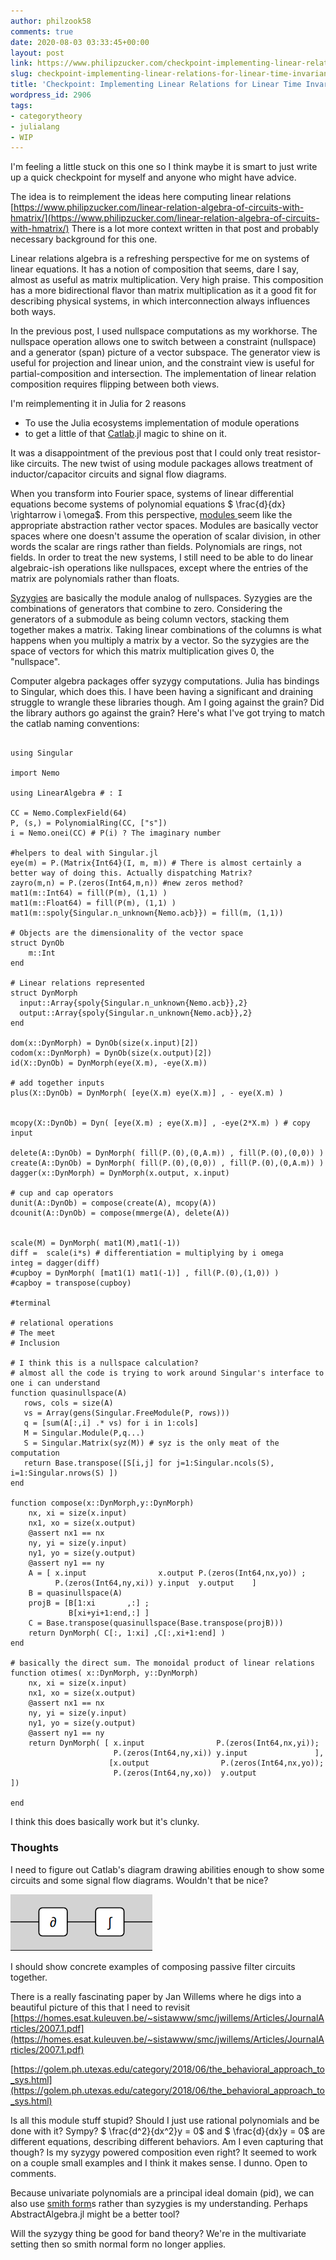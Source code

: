 ```yaml
---
author: philzook58
comments: true
date: 2020-08-03 03:33:45+00:00
layout: post
link: https://www.philipzucker.com/checkpoint-implementing-linear-relations-for-linear-time-invariant-systems/
slug: checkpoint-implementing-linear-relations-for-linear-time-invariant-systems
title: 'Checkpoint: Implementing Linear Relations for Linear Time Invariant Systems'
wordpress_id: 2906
tags:
- categorytheory
- julialang
- WIP
---
```





I'm feeling a little stuck on this one so I think maybe it is smart to just write up a quick checkpoint for myself and anyone who might have advice.







The idea is to reimplement the ideas here computing linear relations [https://www.philipzucker.com/linear-relation-algebra-of-circuits-with-hmatrix/](https://www.philipzucker.com/linear-relation-algebra-of-circuits-with-hmatrix/) There is a lot more context written in that post and probably necessary background for this one.







Linear relations algebra is a refreshing perspective for me on systems of linear equations. It has a notion of composition that seems, dare I say, almost as useful as matrix multiplication. Very high praise. This composition has a more bidirectional flavor than matrix multiplication as it a good fit for describing physical systems, in which interconnection always influences both ways.







In the previous post, I used nullspace computations as my workhorse. The nullspace operation allows one to switch between a constraint (nullspace) and a generator (span) picture of a vector subspace. The generator view is useful for projection and linear union, and the constraint view is useful for partial-composition and intersection. The implementation of linear relation composition requires flipping between both views.







I'm reimplementing it in Julia for 2 reasons







  * To use the Julia ecosystems implementation of module operations
  * to get a little of that [Catlab](https://algebraicjulia.github.io/Catlab.jl/latest/).jl magic to shine on it.






It was a disappointment of the previous post that I could only treat resistor-like circuits. The new twist of using module packages allows treatment of inductor/capacitor circuits and signal flow diagrams. 







When you transform into Fourier space, systems of linear differential equations become systems of polynomial equations $ \frac{d}{dx} \rightarrow i \omega$. From this perspective, [modules ](https://en.wikipedia.org/wiki/Module_(mathematics))seem like the appropriate abstraction rather vector spaces. Modules are basically vector spaces where one doesn't assume the operation of scalar division, in other words the scalar are rings rather than fields. Polynomials are rings, not fields. In order to treat the new systems, I still need to be able to do linear algebraic-ish operations like nullspaces, except where the entries of the matrix are polynomials rather than floats.







[Syzygies](https://en.wikipedia.org/wiki/Linear_relation) are basically the module analog of nullspaces. Syzygies are the combinations of generators that combine to zero. Considering the generators of a submodule as being column vectors, stacking them together makes a matrix. Taking linear combinations of the columns is what happens when you multiply a matrix by a vector. So the syzygies are the space of vectors for which this matrix multiplication gives 0, the "nullspace". 







Computer algebra packages offer syzygy computations. Julia has bindings to Singular, which does this. I have been having a significant and draining struggle to wrangle these libraries though. Am I going against the grain? Did the library authors go against the grain? Here's what I've got trying to match the catlab naming conventions:






    
    
```

using Singular

import Nemo

using LinearAlgebra # : I

CC = Nemo.ComplexField(64)
P, (s,) = PolynomialRing(CC, ["s"])
i = Nemo.onei(CC) # P(i) ? The imaginary number

#helpers to deal with Singular.jl
eye(m) = P.(Matrix{Int64}(I, m, m)) # There is almost certainly a better way of doing this. Actually dispatching Matrix?
zayro(m,n) = P.(zeros(Int64,m,n)) #new zeros method?
mat1(m::Int64) = fill(P(m), (1,1) )
mat1(m::Float64) = fill(P(m), (1,1) )
mat1(m::spoly{Singular.n_unknown{Nemo.acb}}) = fill(m, (1,1))

# Objects are the dimensionality of the vector space
struct DynOb
    m::Int
end

# Linear relations represented 
struct DynMorph
  input::Array{spoly{Singular.n_unknown{Nemo.acb}},2}
  output::Array{spoly{Singular.n_unknown{Nemo.acb}},2}
end

dom(x::DynMorph) = DynOb(size(x.input)[2])
codom(x::DynMorph) = DynOb(size(x.output)[2])
id(X::DynOb) = DynMorph(eye(X.m), -eye(X.m))

# add together inputs
plus(X::DynOb) = DynMorph( [eye(X.m) eye(X.m)] , - eye(X.m) )


mcopy(X::DynOb) = Dyn( [eye(X.m) ; eye(X.m)] , -eye(2*X.m) ) # copy input

delete(A::DynOb) = DynMorph( fill(P.(0),(0,A.m)) , fill(P.(0),(0,0)) )   
create(A::DynOb) = DynMorph( fill(P.(0),(0,0)) , fill(P.(0),(0,A.m)) )
dagger(x::DynMorph) = DynMorph(x.output, x.input)

# cup and cap operators
dunit(A::DynOb) = compose(create(A), mcopy(A))
dcounit(A::DynOb) = compose(mmerge(A), delete(A))


scale(M) = DynMorph( mat1(M),mat1(-1))
diff =  scale(i*s) # differentiation = multiplying by i omega
integ = dagger(diff)
#cupboy = DynMorph( [mat1(1) mat1(-1)] , fill(P.(0),(1,0)) )
#capboy = transpose(cupboy)

#terminal

# relational operations
# The meet
# Inclusion

# I think this is a nullspace calculation?
# almost all the code is trying to work around Singular's interface to one i can understand
function quasinullspace(A)
   rows, cols = size(A)
   vs = Array(gens(Singular.FreeModule(P, rows)))
   q = [sum(A[:,i] .* vs) for i in 1:cols]
   M = Singular.Module(P,q...)
   S = Singular.Matrix(syz(M)) # syz is the only meat of the computation
   return Base.transpose([S[i,j] for j=1:Singular.ncols(S), i=1:Singular.nrows(S) ])
end

function compose(x::DynMorph,y::DynMorph) 
    nx, xi = size(x.input)
    nx1, xo = size(x.output)
    @assert nx1 == nx
    ny, yi = size(y.input)
    ny1, yo = size(y.output)
    @assert ny1 == ny
    A = [ x.input                x.output P.(zeros(Int64,nx,yo)) ;
          P.(zeros(Int64,ny,xi)) y.input  y.output    ]
    B = quasinullspace(A)
    projB = [B[1:xi       ,:] ;
             B[xi+yi+1:end,:] ]
    C = Base.transpose(quasinullspace(Base.transpose(projB)))
    return DynMorph( C[:, 1:xi] ,C[:,xi+1:end] )
end

# basically the direct sum. The monoidal product of linear relations
function otimes( x::DynMorph, y::DynMorph) 
    nx, xi = size(x.input)
    nx1, xo = size(x.output)
    @assert nx1 == nx
    ny, yi = size(y.input)
    ny1, yo = size(y.output)
    @assert ny1 == ny
    return DynMorph( [ x.input                P.(zeros(Int64,nx,yi));
                       P.(zeros(Int64,ny,xi)) y.input               ],
                      [x.output                P.(zeros(Int64,nx,yo));
                       P.(zeros(Int64,ny,xo))  y.output               ])

end
```








I think this does basically work but it's clunky.







### Thoughts







I need to figure out Catlab's diagram drawing abilities enough to show some circuits and some signal flow diagrams. Wouldn't that be nice?







![](/assets/Screenshot-from-2020-08-02-23-05-12.png)







I should show concrete examples of composing passive filter circuits together. 







There is a really fascinating paper by Jan Willems where he digs into a beautiful picture of this that I need to revisit [https://homes.esat.kuleuven.be/~sistawww/smc/jwillems/Articles/JournalArticles/2007.1.pdf](https://homes.esat.kuleuven.be/~sistawww/smc/jwillems/Articles/JournalArticles/2007.1.pdf)







[https://golem.ph.utexas.edu/category/2018/06/the_behavioral_approach_to_sys.html](https://golem.ph.utexas.edu/category/2018/06/the_behavioral_approach_to_sys.html)







Is all this module stuff stupid? Should I just use rational polynomials and be done with it? Sympy? $ \frac{d^2}{dx^2}y = 0$ and  $ \frac{d}{dx}y = 0$ are different equations, describing different behaviors. Am I even capturing that though? Is my syzygy powered composition even right? It seemed to work on a couple small examples and I think it makes sense. I dunno. Open to comments.







Because univariate polynomials are a principal ideal domain (pid), we can also use [smith form](https://en.wikipedia.org/wiki/Smith_normal_form)s rather than syzygies is my understanding. Perhaps AbstractAlgebra.jl might be a better tool?







Will the syzygy thing be good for band theory? We're in the multivariate setting then so smith normal form no longer applies.



